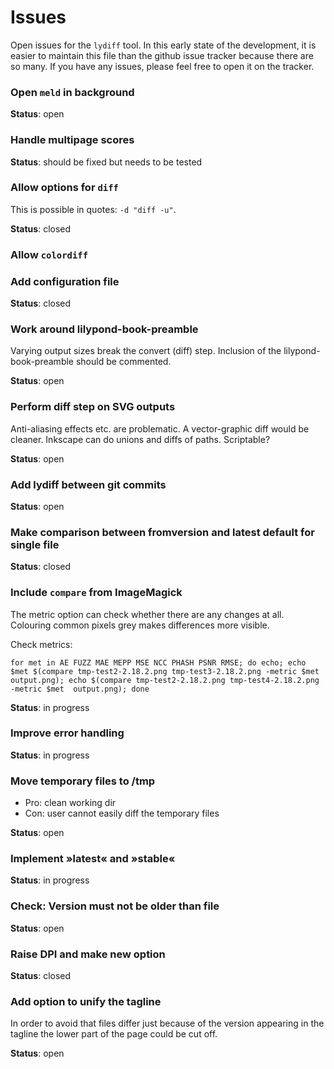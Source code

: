 # Issues

Open issues for the `lydiff` tool. In this early state of the development, it is easier to maintain this file than the github issue tracker because there are so many. If you have any issues, please feel free to open it on the tracker.

### Open `meld` in background

**Status**: open

### Handle multipage scores
**Status**: should be fixed but needs to be tested

### Allow options for `diff`
This is possible in quotes: `-d "diff -u"`.

**Status**: closed

### Allow `colordiff`

### Add configuration file
**Status**: closed

### Work around lilypond-book-preamble
Varying output sizes break the convert (diff) step.
Inclusion of the lilypond-book-preamble should be commented.

**Status**: open

### Perform diff step on SVG outputs

Anti-aliasing effects etc. are problematic. A vector-graphic diff would be cleaner. Inkscape can do unions and diffs of paths. Scriptable?

**Status**: open

### Add lydiff between git commits

**Status**: open

### Make comparison between fromversion and latest default for single file

**Status**: closed

### Include `compare` from ImageMagick
The metric option can check whether there are any changes at all. Colouring common pixels grey makes differences more visible.

Check metrics:

```for met in AE FUZZ MAE MEPP MSE NCC PHASH PSNR RMSE; do echo; echo $met $(compare tmp-test2-2.18.2.png tmp-test3-2.18.2.png -metric $met  output.png); echo $(compare tmp-test2-2.18.2.png tmp-test4-2.18.2.png -metric $met  output.png); done```

**Status**: in progress

### Improve error handling

**Status**: in progress

### Move temporary files to /tmp

* Pro: clean working dir
* Con: user cannot easily diff the temporary files

**Status**: open

### Implement »latest« and »stable«

**Status**: in progress

### Check: Version must not be older than file

**Status**: open

### Raise DPI and make new option

**Status**: closed

### Add option to unify the tagline

In order to avoid that files differ just because of the version
appearing in the tagline the lower part of the page could be
cut off.

**Status**: open
